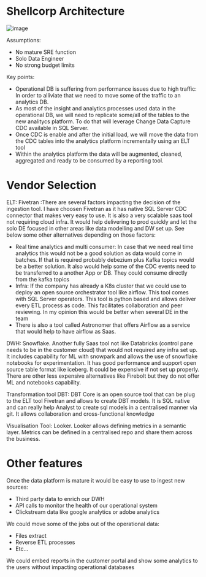 # Shellcorp Architecture

![image](https://github.com/user-attachments/assets/eb4f4eb9-3a6a-495a-ac33-611c373e68a7)

Assumptions:
 - No mature SRE function
 - Solo Data Engineer
 - No strong budget limits

Key points:
- Operational DB is suffering from performance issues due to high traffic: In order to alliviate that we need to move some of the traffic to an analytics DB.
- As most of the insight and analytics processes used data in the operational DB, we will need to replicate some/all of the tables to the new analitycs platform. To do that will leverage Change Data Capture CDC available in  SQL Server.
- Once CDC is enable and after the initial load, we will move the data from the CDC tables into the analytics platform incrementally using an ELT tool
- Within the analytics platform the data will be augmented, cleaned, aggregated and ready to be consumed by a reporting tool.

# Vendor Selection
ELT: Fivetran :There are several factors impacting the decision of the ingestion tool. I have choosen Fivetran as it has native SQL Server CDC connector that makes very easy to use. It is also a very scalable saas tool not requiring cloud infra. It would help delivering to prod quickly and let the solo DE focused in other areas like data modelling and DW set up.
See below some other alternatives depending on those factors:
- Real time analytics and multi consumer: In case that we need real time analytics this would not be a good solution as data would come in batches. If that is required probably debezium plus Kafka topics would be a better solution. It also would help some of the CDC events need to be transferred to a another App or DB. They could consume directly from the kafka topics
- Infra: If the company has already a K8s cluster that we could use to deploy an open source orchestrator tool like airflow. This tool comes with SQL Server operators. This tool is python based and allows deliver every ETL process as code. This facilitates collaboration and peer reviewing. In my opinion this would be better when several DE in the team
- There is also a tool called Astronomer that offers Airflow as a service that would help to have airflow as Saas.

DWH: Snowflake. Another fully Saas tool not like Databricks (control pane needs to be in the customer cloud) that would not required any infra set up. It includes capability for ML with snowpark and allows the use of snowflake notebooks for experimentation. It has good performance and support open source table format like iceberg. It could be expensive if not set up properly. There are other less expensive alternatives like Firebolt but they do not offer ML and notebooks capability.

Transformation tool DBT: DBT Core is an open source tool that can be plug to the ELT tool Fivetran and allows to create DBT models. It is SQL native and can really help Analyst to create sql models in a centralised manner via git. It allows collaboration and cross-functional knowledge

Visualisation Tool: Looker. Looker allows defining metrics in a semantic layer. Metrics can be defined in a centralised repo and share them across the business.

# Other features
Once the data platform is mature it would be easy to use to ingest new sources:
- Third party data to enrich our DWH
- API calls to monitor the health of our operational system
- Clickstream data like google analytics or adobe analytics

We could move some of the jobs out of the operational data:
- Files extract
- Reverse ETL processes
- Etc...

We could embed reports in the customer portal and show some analytics to the users without impacting operational databases
